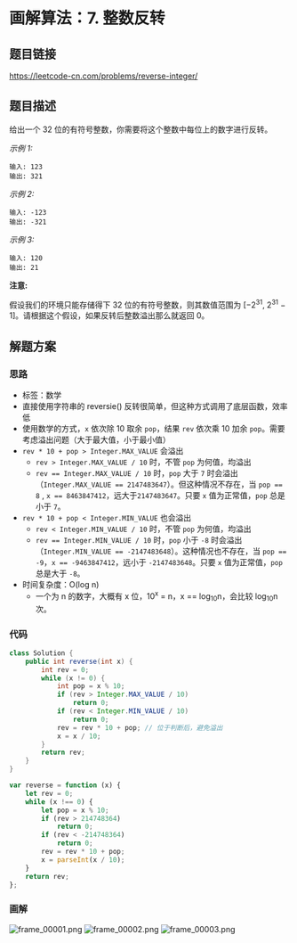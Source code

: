 # 画解算法：7. 整数反转
## 题目链接
https://leetcode-cn.com/problems/reverse-integer/
## 题目描述
给出一个 32 位的有符号整数，你需要将这个整数中每位上的数字进行反转。

*示例 1:*
```
输入: 123
输出: 321
```
*示例 2:*
```
输入: -123
输出: -321
```
*示例 3:*
```
输入: 120
输出: 21
```

**注意:**

假设我们的环境只能存储得下 32 位的有符号整数，则其数值范围为 [−2<sup>31</sup>, 2<sup>31</sup> − 1]。请根据这个假设，如果反转后整数溢出那么就返回 0。

## 解题方案
### 思路
* 标签：数学
* 直接使用字符串的 reversie() 反转很简单，但这种方式调用了底层函数，效率低
* 使用数学的方式，`x` 依次除 10 取余 `pop`，结果 `rev` 依次乘 10 加余 `pop`。需要考虑溢出问题（大于最大值，小于最小值）
* `rev * 10 + pop > Integer.MAX_VALUE` 会溢出
  * `rev > Integer.MAX_VALUE / 10` 时，不管 `pop` 为何值，均溢出
  * `rev == Integer.MAX_VALUE / 10` 时，`pop` 大于 `7` 时会溢出（`Integer.MAX_VALUE == 2147483647`）。但这种情况不存在，当 `pop == 8` , `x == 8463847412`，远大于`2147483647`。只要 `x` 值为正常值，`pop` 总是小于 `7`。
* `rev * 10 + pop < Integer.MIN_VALUE` 也会溢出
  * `rev < Integer.MIN_VALUE / 10` 时，不管 `pop` 为何值，均溢出
  * `rev == Integer.MIN_VALUE / 10` 时，`pop` 小于 `-8` 时会溢出（`Integer.MIN_VALUE == -2147483648`）。这种情况也不存在，当 `pop == -9`，`x == -9463847412`，远小于 `-2147483648`。只要 `x` 值为正常值，`pop` 总是大于 `-8`。
* 时间复杂度：O(log n) 
   * 一个为 n 的数字，大概有 x 位，10<sup>x</sup> = n，x == log<sub>10</sub>n，会比较 log<sub>10</sub>n 次。
### 代码
```Java
class Solution {
    public int reverse(int x) {
        int rev = 0;
        while (x != 0) {
            int pop = x % 10;
            if (rev > Integer.MAX_VALUE / 10) 
                return 0;
            if (rev < Integer.MIN_VALUE / 10) 
                return 0;
            rev = rev * 10 + pop; // 位于判断后，避免溢出
            x = x / 10;
        }
        return rev;
    }
}
```

```JavaScript
var reverse = function (x) {
    let rev = 0;
    while (x !== 0) {
        let pop = x % 10;
        if (rev > 214748364)
            return 0;
        if (rev < -214748364)
            return 0;
        rev = rev * 10 + pop;
        x = parseInt(x / 10);
    }
    return rev;
};
```
### 画解
![frame_00001.png](https://i.loli.net/2019/08/15/8LQxIKEHyTBfOXb.png)
![frame_00002.png](https://i.loli.net/2019/08/15/mpWJ3ZBacM6D4Rz.png)
![frame_00003.png](https://i.loli.net/2019/08/15/cS2lIGbZHy3Fw9e.png)